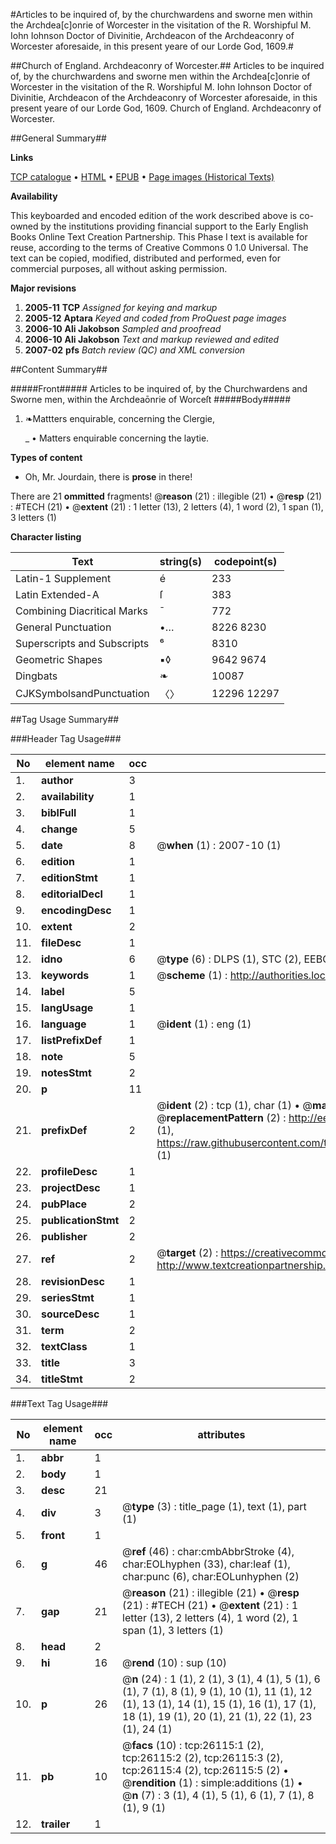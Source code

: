 #Articles to be inquired of, by the churchwardens and sworne men within the Archdea[c]onrie of Worcester in the visitation of the R. Worshipful M. Iohn Iohnson Doctor of Divinitie, Archdeacon of the Archdeaconry of Worcester aforesaide, in this present yeare of our Lorde God, 1609.#

##Church of England. Archdeaconry of Worcester.##
Articles to be inquired of, by the churchwardens and sworne men within the Archdea[c]onrie of Worcester in the visitation of the R. Worshipful M. Iohn Iohnson Doctor of Divinitie, Archdeacon of the Archdeaconry of Worcester aforesaide, in this present yeare of our Lorde God, 1609.
Church of England. Archdeaconry of Worcester.

##General Summary##

**Links**

[TCP catalogue](http://www.ota.ox.ac.uk/tcp/)  • 
[HTML](http://tei.it.ox.ac.uk/tcp/Texts-HTML/free/A00/A00265.html)  • 
[EPUB](http://tei.it.ox.ac.uk/tcp/Texts-EPUB/free/A00/A00265.epub) • 
[Page images (Historical Texts)](https://data.historicaltexts.jisc.ac.uk/view?pubId=eebo-23030930e&pageId=eebo-23030930e-26115-1)

**Availability**

This keyboarded and encoded edition of the
	       work described above is co-owned by the institutions
	       providing financial support to the Early English Books
	       Online Text Creation Partnership. This Phase I text is
	       available for reuse, according to the terms of Creative
	       Commons 0 1.0 Universal. The text can be copied,
	       modified, distributed and performed, even for
	       commercial purposes, all without asking permission.

**Major revisions**

1. __2005-11__ __TCP__ *Assigned for keying and markup*
1. __2005-12__ __Aptara__ *Keyed and coded from ProQuest page images*
1. __2006-10__ __Ali Jakobson__ *Sampled and proofread*
1. __2006-10__ __Ali Jakobson__ *Text and markup reviewed and edited*
1. __2007-02__ __pfs__ *Batch review (QC) and XML conversion*

##Content Summary##

#####Front#####
Articles to be inquired
of, by the Churchwardens and Sworne
men, within the Archdeaōnrie of Worceſt
#####Body#####

1. ❧Mattters enquirable, concerning
the Clergie,

    _ • Matters enquirable concerning the laytie.

**Types of content**

  * Oh, Mr. Jourdain, there is **prose** in there!

There are 21 **ommitted** fragments! 
 @__reason__ (21) : illegible (21)  •  @__resp__ (21) : #TECH (21)  •  @__extent__ (21) : 1 letter (13), 2 letters (4), 1 word (2), 1 span (1), 3 letters (1)

**Character listing**


|Text|string(s)|codepoint(s)|
|---|---|---|
|Latin-1 Supplement|é|233|
|Latin Extended-A|ſ|383|
|Combining             Diacritical Marks|̄|772|
|General Punctuation|•…|8226 8230|
|Superscripts             and Subscripts|⁶|8310|
|Geometric Shapes|▪◊|9642 9674|
|Dingbats|❧|10087|
|CJKSymbolsandPunctuation|〈〉|12296 12297|

##Tag Usage Summary##

###Header Tag Usage###

|No|element name|occ|attributes|
|---|---|---|---|
|1.|__author__|3||
|2.|__availability__|1||
|3.|__biblFull__|1||
|4.|__change__|5||
|5.|__date__|8| @__when__ (1) : 2007-10 (1)|
|6.|__edition__|1||
|7.|__editionStmt__|1||
|8.|__editorialDecl__|1||
|9.|__encodingDesc__|1||
|10.|__extent__|2||
|11.|__fileDesc__|1||
|12.|__idno__|6| @__type__ (6) : DLPS (1), STC (2), EEBO-CITATION (1), OCLC (1), VID (1)|
|13.|__keywords__|1| @__scheme__ (1) : http://authorities.loc.gov/ (1)|
|14.|__label__|5||
|15.|__langUsage__|1||
|16.|__language__|1| @__ident__ (1) : eng (1)|
|17.|__listPrefixDef__|1||
|18.|__note__|5||
|19.|__notesStmt__|2||
|20.|__p__|11||
|21.|__prefixDef__|2| @__ident__ (2) : tcp (1), char (1)  •  @__matchPattern__ (2) : ([0-9\-]+):([0-9IVX]+) (1), (.+) (1)  •  @__replacementPattern__ (2) : http://eebo.chadwyck.com/downloadtiff?vid=$1&page=$2 (1), https://raw.githubusercontent.com/textcreationpartnership/Texts/master/tcpchars.xml#$1 (1)|
|22.|__profileDesc__|1||
|23.|__projectDesc__|1||
|24.|__pubPlace__|2||
|25.|__publicationStmt__|2||
|26.|__publisher__|2||
|27.|__ref__|2| @__target__ (2) : https://creativecommons.org/publicdomain/zero/1.0/ (1), http://www.textcreationpartnership.org/docs/. (1)|
|28.|__revisionDesc__|1||
|29.|__seriesStmt__|1||
|30.|__sourceDesc__|1||
|31.|__term__|2||
|32.|__textClass__|1||
|33.|__title__|3||
|34.|__titleStmt__|2||


###Text Tag Usage###

|No|element name|occ|attributes|
|---|---|---|---|
|1.|__abbr__|1||
|2.|__body__|1||
|3.|__desc__|21||
|4.|__div__|3| @__type__ (3) : title_page (1), text (1), part (1)|
|5.|__front__|1||
|6.|__g__|46| @__ref__ (46) : char:cmbAbbrStroke (4), char:EOLhyphen (33), char:leaf (1), char:punc (6), char:EOLunhyphen (2)|
|7.|__gap__|21| @__reason__ (21) : illegible (21)  •  @__resp__ (21) : #TECH (21)  •  @__extent__ (21) : 1 letter (13), 2 letters (4), 1 word (2), 1 span (1), 3 letters (1)|
|8.|__head__|2||
|9.|__hi__|16| @__rend__ (10) : sup (10)|
|10.|__p__|26| @__n__ (24) : 1 (1), 2 (1), 3 (1), 4 (1), 5 (1), 6 (1), 7 (1), 8 (1), 9 (1), 10 (1), 11 (1), 12 (1), 13 (1), 14 (1), 15 (1), 16 (1), 17 (1), 18 (1), 19 (1), 20 (1), 21 (1), 22 (1), 23 (1), 24 (1)|
|11.|__pb__|10| @__facs__ (10) : tcp:26115:1 (2), tcp:26115:2 (2), tcp:26115:3 (2), tcp:26115:4 (2), tcp:26115:5 (2)  •  @__rendition__ (1) : simple:additions (1)  •  @__n__ (7) : 3 (1), 4 (1), 5 (1), 6 (1), 7 (1), 8 (1), 9 (1)|
|12.|__trailer__|1||
